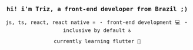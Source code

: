 <samp> 
	<h3 align="center"> hi! i'm Triz, a front-end developer from Brazil ;) </h3>
	<p align="center">
		js, ts, react, react native ⚛️ ・ front-end development 💻 ・ inclusive by default ♿ 
<!-- 		inclusive by default ♿ student @ fatec 📚  -->
		<!-- ₍ᐢ. .ᐢ₎  -->
	</p>
	<p align="center">
		currently learning flutter 📘
	</p>
</samp>

